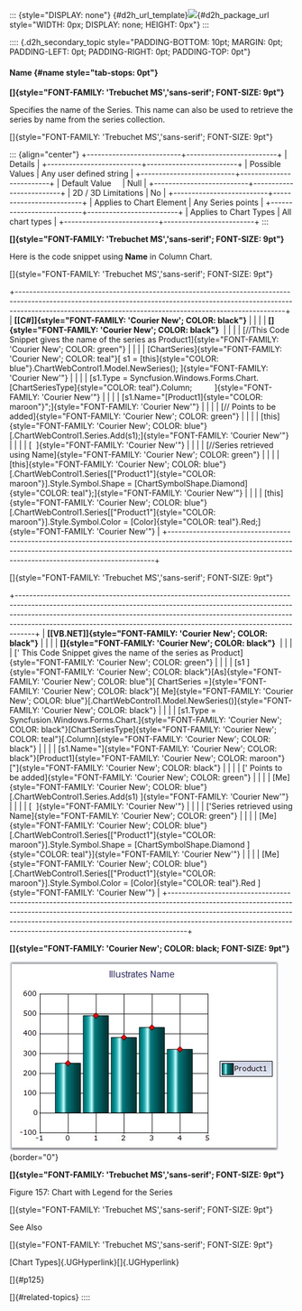 ::: {style="DISPLAY: none"}
[](ms-xhelp:///?Id=d2h_url_template){#d2h_url_template}![](!package_url!){#d2h_package_url style="WIDTH: 0px; DISPLAY: none; HEIGHT: 0px"}
:::

:::: {.d2h_secondary_topic style="PADDING-BOTTOM: 10pt; MARGIN: 0pt; PADDING-LEFT: 0pt; PADDING-RIGHT: 0pt; PADDING-TOP: 0pt"}
#### Name {#name style="tab-stops: 0pt"}

**[]{style="FONT-FAMILY: 'Trebuchet MS','sans-serif'; FONT-SIZE: 9pt"}** 

Specifies the name of the Series. This name can also be used to retrieve the series by name from the series collection.

[]{style="FONT-FAMILY: 'Trebuchet MS','sans-serif'; FONT-SIZE: 9pt"} 

::: {align="center"}
+--------------------------+-------------------------+
| Details                                            |
+--------------------------+-------------------------+
| Possible Values          | Any user defined string |
+--------------------------+-------------------------+
| Default Value            | Null                    |
+--------------------------+-------------------------+
| 2D / 3D Limitations      | No                      |
+--------------------------+-------------------------+
| Applies to Chart Element | Any Series points       |
+--------------------------+-------------------------+
| Applies to Chart Types   | All chart types         |
+--------------------------+-------------------------+
:::

**[]{style="FONT-FAMILY: 'Trebuchet MS','sans-serif'; FONT-SIZE: 9pt"}** 

Here is the code snippet using **Name** in Column Chart.

[]{style="FONT-FAMILY: 'Trebuchet MS','sans-serif'; FONT-SIZE: 9pt"} 

+--------------------------------------------------------------------------------------------------------------------------------------------------------------------------------------------------------------------------------------+
| **[\[C#\]]{style="FONT-FAMILY: 'Courier New'; COLOR: black"}**                                                                                                                                                                       |
|                                                                                                                                                                                                                                      |
| **[]{style="FONT-FAMILY: 'Courier New'; COLOR: black"}**                                                                                                                                                                             |
|                                                                                                                                                                                                                                      |
| [//This Code Snippet gives the name of the series as Product1]{style="FONT-FAMILY: 'Courier New'; COLOR: green"}                                                                                                                     |
|                                                                                                                                                                                                                                      |
| [ChartSeries]{style="FONT-FAMILY: 'Courier New'; COLOR: teal"}[ s1 = [this]{style="COLOR: blue"}.ChartWebControl1.Model.NewSeries(); ]{style="FONT-FAMILY: 'Courier New'"}                                                           |
|                                                                                                                                                                                                                                      |
| [s1.Type = Syncfusion.Windows.Forms.Chart.[ChartSeriesType]{style="COLOR: teal"}.Column;          ]{style="FONT-FAMILY: 'Courier New'"}                                                                                              |
|                                                                                                                                                                                                                                      |
| [s1.Name=\"[Product1]{style="COLOR: maroon"}\";]{style="FONT-FAMILY: 'Courier New'"}                                                                                                                                                 |
|                                                                                                                                                                                                                                      |
| [// Points to be added]{style="FONT-FAMILY: 'Courier New'; COLOR: green"}                                                                                                                                                            |
|                                                                                                                                                                                                                                      |
| [this]{style="FONT-FAMILY: 'Courier New'; COLOR: blue"}[.ChartWebControl1.Series.Add(s1);]{style="FONT-FAMILY: 'Courier New'"}                                                                                                       |
|                                                                                                                                                                                                                                      |
| [  ]{style="FONT-FAMILY: 'Courier New'"}                                                                                                                                                                                             |
|                                                                                                                                                                                                                                      |
| [//Series retrieved using Name]{style="FONT-FAMILY: 'Courier New'; COLOR: green"}                                                                                                                                                    |
|                                                                                                                                                                                                                                      |
| [this]{style="FONT-FAMILY: 'Courier New'; COLOR: blue"}[.ChartWebControl1.Series\[[\"Product1\"]{style="COLOR: maroon"}\].Style.Symbol.Shape = [ChartSymbolShape.Diamond]{style="COLOR: teal"};]{style="FONT-FAMILY: 'Courier New'"} |
|                                                                                                                                                                                                                                      |
| [this]{style="FONT-FAMILY: 'Courier New'; COLOR: blue"}[.ChartWebControl1.Series\[[\"Product1\"]{style="COLOR: maroon"}\].Style.Symbol.Color = [Color]{style="COLOR: teal"}.Red;]{style="FONT-FAMILY: 'Courier New'"}                |
+--------------------------------------------------------------------------------------------------------------------------------------------------------------------------------------------------------------------------------------+

[]{style="FONT-FAMILY: 'Trebuchet MS','sans-serif'; FONT-SIZE: 9pt"} 

+-----------------------------------------------------------------------------------------------------------------------------------------------------------------------------------------------------------------------------------------------------------------------------------------------------------------------------+
| **[\[VB.NET\]]{style="FONT-FAMILY: 'Courier New'; COLOR: black"}**                                                                                                                                                                                                                                                          |
|                                                                                                                                                                                                                                                                                                                             |
| **[]{style="FONT-FAMILY: 'Courier New'; COLOR: black"}**                                                                                                                                                                                                                                                                    |
|                                                                                                                                                                                                                                                                                                                             |
| [\' This Code Snippet gives the name of the series as Product]{style="FONT-FAMILY: 'Courier New'; COLOR: green"}                                                                                                                                                                                                            |
|                                                                                                                                                                                                                                                                                                                             |
| [s1 ]{style="FONT-FAMILY: 'Courier New'; COLOR: black"}[As]{style="FONT-FAMILY: 'Courier New'; COLOR: blue"}[ ChartSeries =]{style="FONT-FAMILY: 'Courier New'; COLOR: black"}[ Me]{style="FONT-FAMILY: 'Courier New'; COLOR: blue"}[.ChartWebControl1.Model.NewSeries()]{style="FONT-FAMILY: 'Courier New'; COLOR: black"} |
|                                                                                                                                                                                                                                                                                                                             |
| [s1.Type = Syncfusion.Windows.Forms.Chart.]{style="FONT-FAMILY: 'Courier New'; COLOR: black"}[ChartSeriesType]{style="FONT-FAMILY: 'Courier New'; COLOR: teal"}[.Column]{style="FONT-FAMILY: 'Courier New'; COLOR: black"}                                                                                                  |
|                                                                                                                                                                                                                                                                                                                             |
| [s1.Name=\"]{style="FONT-FAMILY: 'Courier New'; COLOR: black"}[Product1]{style="FONT-FAMILY: 'Courier New'; COLOR: maroon"}[\"]{style="FONT-FAMILY: 'Courier New'; COLOR: black"}                                                                                                                                           |
|                                                                                                                                                                                                                                                                                                                             |
| [\' Points to be added]{style="FONT-FAMILY: 'Courier New'; COLOR: green"}                                                                                                                                                                                                                                                   |
|                                                                                                                                                                                                                                                                                                                             |
| [Me]{style="FONT-FAMILY: 'Courier New'; COLOR: blue"}[.ChartWebControl1.Series.Add(s1) ]{style="FONT-FAMILY: 'Courier New'"}                                                                                                                                                                                                |
|                                                                                                                                                                                                                                                                                                                             |
| [  ]{style="FONT-FAMILY: 'Courier New'"}                                                                                                                                                                                                                                                                                    |
|                                                                                                                                                                                                                                                                                                                             |
| [\'Series retrieved using Name]{style="FONT-FAMILY: 'Courier New'; COLOR: green"}                                                                                                                                                                                                                                           |
|                                                                                                                                                                                                                                                                                                                             |
| [Me]{style="FONT-FAMILY: 'Courier New'; COLOR: blue"}[.ChartWebControl1.Series\[[\"Product1\"]{style="COLOR: maroon"}\].Style.Symbol.Shape = [ChartSymbolShape.Diamond ]{style="COLOR: teal"}]{style="FONT-FAMILY: 'Courier New'"}                                                                                          |
|                                                                                                                                                                                                                                                                                                                             |
| [Me]{style="FONT-FAMILY: 'Courier New'; COLOR: blue"}[.ChartWebControl1.Series\[[\"Product1\"]{style="COLOR: maroon"}\].Style.Symbol.Color = [Color]{style="COLOR: teal"}.Red ]{style="FONT-FAMILY: 'Courier New'"}                                                                                                         |
+-----------------------------------------------------------------------------------------------------------------------------------------------------------------------------------------------------------------------------------------------------------------------------------------------------------------------------+

**[]{style="FONT-FAMILY: 'Courier New'; COLOR: black; FONT-SIZE: 9pt"}** 

![](ImagesExt/image64_162.jpg){border="0"}

**[]{style="FONT-FAMILY: 'Trebuchet MS','sans-serif'; FONT-SIZE: 9pt"}** 

Figure 157: Chart with Legend for the Series

[]{style="FONT-FAMILY: 'Trebuchet MS','sans-serif'; FONT-SIZE: 9pt"} 

See Also

[]{style="FONT-FAMILY: 'Trebuchet MS','sans-serif'; FONT-SIZE: 9pt"} 

[Chart Types]{.UGHyperlink}[]{.UGHyperlink}

[]{#p125} 

[]{#related-topics}
::::
